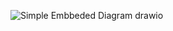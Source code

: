 
![Simple Embbeded Diagram drawio](https://user-images.githubusercontent.com/98817564/154793753-0104c27e-9ecc-41fd-86f4-0c79079921c4.png)
